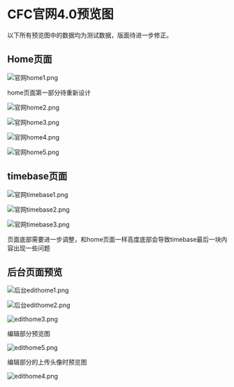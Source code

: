 # CFC官网4.0预览图

以下所有预览图中的数据均为测试数据，版面待进一步修正。

## Home页面

![官网home1.png](https://i.loli.net/2020/02/11/roHlizcWJN8CXDY.png)

home页面第一部分待重新设计

![官网home2.png](https://i.loli.net/2020/02/11/H8p6jNmF7hQACX2.png)

![官网home3.png](https://i.loli.net/2020/02/11/8qZ37jJkneVvYrL.png)

![官网home4.png](https://i.loli.net/2020/02/11/yklTgAUHi7hVNqP.png)

![官网home5.png](https://i.loli.net/2020/02/11/mCpdyiPQ9tRoW6M.png)

## timebase页面

![官网timebase1.png](https://i.loli.net/2020/02/11/B6DwkfnQEpiK45t.png)

![官网timebase2.png](https://i.loli.net/2020/02/11/C46tsjpSvx2GczL.png)

![官网timebase3.png](https://i.loli.net/2020/02/11/ePBUyMsHmA2qSnh.png)

页面底部需要进一步调整，和home页面一样高度底部会导致timebase最后一块内容出现一些问题

## 后台页面预览

![后台edithome1.png](https://i.loli.net/2020/02/11/IEQvOpkL84bS5Um.png)

![后台edithome2.png](https://i.loli.net/2020/02/11/XfF9xNDZzI7r5ki.png)

![edithome3.png](https://i.loli.net/2020/02/12/KgcuZdpG8QRlH6J.png)

编辑部分预览图

![edithome5.png](https://i.loli.net/2020/02/13/rUsoti5lDfm3cwe.png)

编辑部分的上传头像时预览图

![edithome4.png](https://i.loli.net/2020/02/12/EW3cdys9GoLQYC1.png)